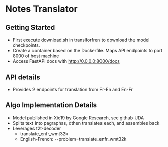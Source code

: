 # Notes Translator

## Getting Started


* First execute download.sh in translforfren to download the model checkpoints.
* Create a container based on the Dockerfile. Maps API endpoints to port 8000 of host machine
* Access FastAPI docs with http://0.0.0.0:8000/docs

## API details
* Provides 2 endpoints for translation from Fr-En and En-Fr

## Algo Implementation Details

* Model published in Xie19 by Google Research, see github UDA
* Splits text into pagraphas, dthen translates each, and assembles back
* Leverages t2t-decoder 
    * translate_enfr_wmt32k
    * English-French: --problem=translate_enfr_wmt32k



